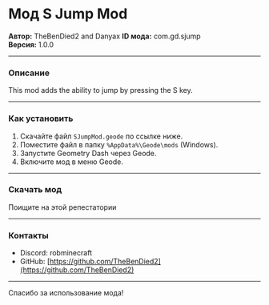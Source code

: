# Мод S Jump Mod

**Автор:** TheBenDied2 and Danyax
**ID мода:** com.gd.sjump  
**Версия:** 1.0.0

---

### Описание

This mod adds the ability to jump by pressing the S key.

---

### Как установить

1. Скачайте файл `SJumpMod.geode` по ссылке ниже.  
2. Поместите файл в папку `%AppData%\Geode\mods` (Windows).  
3. Запустите Geometry Dash через Geode.  
4. Включите мод в меню Geode.

---

### Скачать мод

Поищите на этой репестатории

---

### Контакты

- Discord: robminecraft
- GitHub: [https://github.com/TheBenDied2](https://github.com/TheBenDied2)

---

Спасибо за использование мода!  
